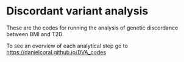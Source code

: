 # Discordant variant analysis

These are the codes for running the analysis of genetic discordance between BMI and T2D.

To see an overview of each analytical step go to https://danielcoral.github.io/DVA_codes